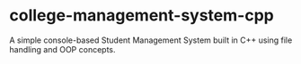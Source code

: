 # college-management-system-cpp
A simple console-based Student Management System built in C++ using file handling and OOP concepts.
